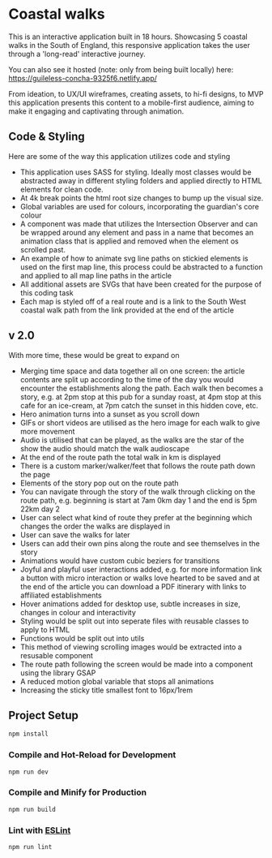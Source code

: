 # Coastal walks

This is an interactive application built in 18 hours. Showcasing 5 coastal walks in the South of England, this responsive application takes the user through a 'long-read' interactive journey.

You can also see it hosted (note: only from being built locally) here: https://guileless-concha-9325f6.netlify.app/

From ideation, to UX/UI wireframes, creating assets, to hi-fi designs, to MVP this application presents this content to a mobile-first audience, aiming to make it engaging and captivating through animation.

## Code & Styling

Here are some of the way this application utilizes code and styling
- This application uses SASS for styling. Ideally most classes would be abstracted away in different styling folders and applied directly to HTML elements for clean code.
- At 4k break points the html root size changes to bump up the visual size.
- Global variables are used for colours, incorporating the guardian's core colour
- A component was made that utilizes the Intersection Observer and can be wrapped around any element and pass in a name that becomes an animation class that is applied and removed when the element os scrolled past.
- An example of how to animate svg line paths on stickied elements is used on the first map line, this process could be abstracted to a function and applied to all map line paths in the article
- All additional assets are SVGs that have been created for the purpose of this coding task
- Each map is styled off of a real route and is a link to the South West coastal walk path from the link provided at the end of the article

## v 2.0

With more time, these would be great to expand on
- Merging time space and data together all on one screen: the article contents are split up according to the time of the day you would encounter the establishments along the path. Each walk then becomes a story, e.g. at 2pm stop at this pub for a sunday roast, at 4pm stop at this cafe for an ice-cream, at 7pm catch the sunset in this hidden cove, etc.
- Hero animation turns into a sunset as you scroll down
- GIFs or short videos are utilised as the hero image for each walk to give more movement
- Audio is utilised that can be played, as the walks are the star of the show the audio should match the walk audioscape
- At the end of the route path the total walk in km is displayed
- There is a custom marker/walker/feet that follows the route path down the page
- Elements of the story pop out on the route path
- You can navigate through the story of the walk through clicking on the route path, e.g. beginning is start at 7am 0km day 1 and the end is 5pm 22km day 2
- User can select what kind of route they prefer at the beginning which changes the order the walks are displayed in
- User can save the walks for later
- Users can add their own pins along the route and see themselves in the story
- Animations would have custom cubic beziers for transitions
- Joyful and playful user interactions added, e.g. for more information link a button with micro interaction or walks love hearted to be saved and at the end of the article you can download a PDF itinerary with links to affiliated establishments
- Hover animations added for desktop use, subtle increases in size, changes in colour and interactivity 
- Styling would be split out into seperate files with reusable classes to apply to HTML
- Functions would be split out into utils
- This method of viewing scrolling images would be extracted into a resusable component
- The route path following the screen would be made into a component using the library GSAP
- A reduced motion global variable that stops all animations
- Increasing the sticky title smallest font to 16px/1rem

## Project Setup

```sh
npm install
```

### Compile and Hot-Reload for Development

```sh
npm run dev
```

### Compile and Minify for Production

```sh
npm run build
```

### Lint with [ESLint](https://eslint.org/)

```sh
npm run lint
```
